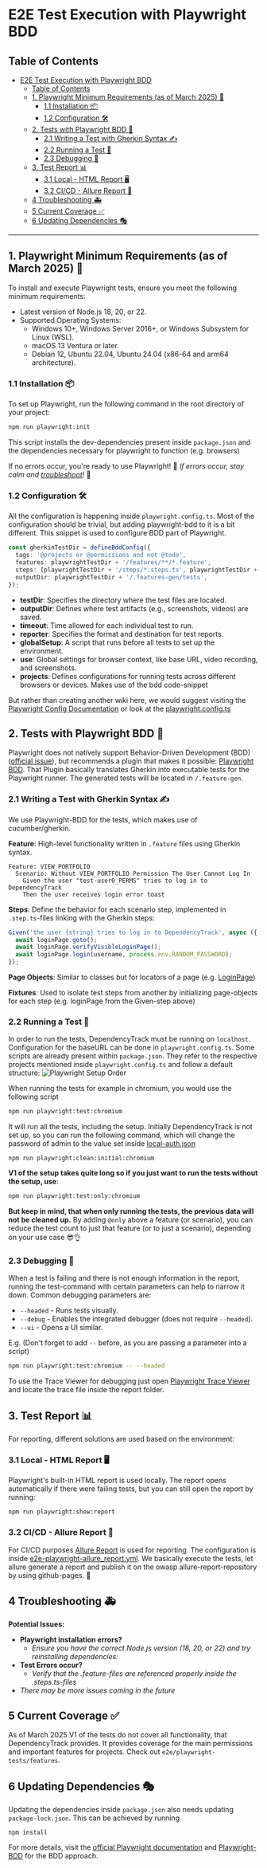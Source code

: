 # E2E Test Execution with Playwright BDD

## Table of Contents

- [E2E Test Execution with Playwright BDD](#e2e-test-execution-with-playwright-bdd)
  - [Table of Contents](#table-of-contents)
  - [1. Playwright Minimum Requirements (as of March 2025) 🔧](#1-playwright-minimum-requirements-as-of-march-2025-)
    - [1.1 Installation 📦](#11-installation-)
    - [1.2 Configuration 🛠️](#12-configuration-️)
  - [2. Tests with Playwright BDD 📜](#2-tests-with-playwright-bdd-)
    - [2.1 Writing a Test with Gherkin Syntax ✍️](#21-writing-a-test-with-gherkin-syntax-️)
    - [2.2 Running a Test 🧪](#22-running-a-test-)
    - [2.3 Debugging 🐛](#23-debugging-)
  - [3. Test Report 📊](#3-test-report-)
    - [3.1 Local - HTML Report 🖥️](#31-local---html-report-️)
    - [3.2 CI/CD - Allure Report 📡](#32-cicd---allure-report-)
  - [4 Troubleshooting 🚑](#4-troubleshooting-)
  - [5 Current Coverage ✅](#5-current-coverage-)
  - [6 Updating Dependencies 🎭](#6-updating-dependencies-)

---

## 1. Playwright Minimum Requirements (as of March 2025) 🔧

To install and execute Playwright tests, ensure you meet the following minimum requirements:

- Latest version of Node.js 18, 20, or 22.
- Supported Operating Systems:
  - Windows 10+, Windows Server 2016+, or Windows Subsystem for Linux (WSL).
  - macOS 13 Ventura or later.
  - Debian 12, Ubuntu 22.04, Ubuntu 24.04 (x86-64 and arm64 architecture).

### 1.1 Installation 📦

To set up Playwright, run the following command in the root directory of your project:

```sh
npm run playwright:init
```

This script installs the dev-dependencies present inside `package.json` and the dependencies necessary for playwright to function (e.g. browsers)

If no errors occur, you're ready to use Playwright! 🎉 _If errors occur, stay calm and [troubleshoot](#4-troubleshooting-)!_ 🚨

### 1.2 Configuration 🛠️

All the configuration is happening inside `playwright.config.ts`.
Most of the configuration should be trivial, but adding playwright-bdd to it is a bit different.
This snippet is used to configure BDD part of Playwright. 
```typescript
const gherkinTestDir = defineBddConfig({
  tags: '@projects or @permissions and not @todo',
  features: playwrightTestDir + '/features/**/*.feature',
  steps: [playwrightTestDir + '/steps/*.steps.ts', playwrightTestDir + '/fixtures/fixtures.ts'],
  outputDir: playwrightTestDir + '/.features-gen/tests',
});
```

- **testDir**: Specifies the directory where the test files are located.
- **outputDir**: Defines where test artifacts (e.g., screenshots, videos) are saved.
- **timeout**: Time allowed for each individual test to run.
- **reporter**: Specifies the format and destination for test reports.
- **globalSetup**: A script that runs before all tests to set up the environment.
- **use**: Global settings for browser context, like base URL, video recording, and screenshots.
- **projects**: Defines configurations for running tests across different browsers or devices. Makes use of the bdd code-snippet

But rather than creating another wiki here, we would suggest visiting the [Playwright Config Documentation](https://playwright.dev/docs/test-configuration) or look at the [playwright.config.ts](./../../playwright.config.ts)

## 2. Tests with Playwright BDD 📜

Playwright does not natively support Behavior-Driven Development (BDD) ([official issue](https://github.com/microsoft/playwright/issues/11975)), but recommends a plugin that makes it possible: [Playwright BDD](https://vitalets.github.io/playwright-bdd/#/).
That Plugin basically translates Gherkin into executable tests for the Playwright runner. The generated tests will be located in `/.feature-gen`.

### 2.1 Writing a Test with Gherkin Syntax ✍️

We use Playwright-BDD for the tests, which makes use of cucumber/gherkin. 

**Feature**: High-level functionality written in `.feature` files using Gherkin syntax.
```gherkin
Feature: VIEW_PORTFOLIO
  Scenario: Without VIEW_PORTFOLIO Permission The User Cannot Log In
    Given the user "test-user0_PERMS" tries to log in to DependencyTrack
    Then the user receives login error toast
```
**Steps**: Define the behavior for each scenario step, implemented in `.step.ts`-files linking with the Gherkin steps:
```typescript
Given('the user {string} tries to log in to DependencyTrack', async ({ loginPage }, username: string) => {
  await loginPage.goto();
  await loginPage.verifyVisibleLoginPage();
  await loginPage.login(username, process.env.RANDOM_PASSWORD);
});
```
**Page Objects**: Similar to classes but for locators of a page (e.g. [LoginPage](./page-objects/login.pom.ts))

**Fixtures**: Used to isolate test steps from another by initializing page-objects for each step (e.g. loginPage from the Given-step above)

### 2.2 Running a Test 🧪

In order to run the tests, DependencyTrack must be running on `localhost`. Configuration for the baseURL can be done in `playwright.config.ts`.
Some scripts are already present within `package.json`. They refer to the respective projects mentioned inside `playwright.config.ts` and follow a default structure:
![Playwright Setup Order](../../docs/images/playwright-setup-order.png)

When running the tests for example in chromium, you would use the following script
```sh
npm run playwright:test:chromium
```

It will run all the tests, including the setup. 
Initially DependencyTrack is not set up, so you can run the following command, which will change the password of admin to the value set inside [local-auth.json](./resources/local-auth.json)
```shell
npm run playwright:clean:initial:chromium
```

**V1 of the setup takes quite long so if you just want to run the tests without the setup, use**:
```sh
npm run playwright:test:only:chromium
```
**But keep in mind, that when only running the tests, the previous data will not be cleaned up.**
By adding `@only` above a feature (or scenario), you can reduce the test count to just that feature (or to just a scenario), depending on your use case 😎👌

### 2.3 Debugging 🐛

When a test is failing and there is not enough information in the report, running the test-command with certain parameters can help to narrow it down.
Common debugging parameters are:

- `--headed` - Runs tests visually.
- `--debug` - Enables the integrated debugger (does not require `--headed`).
- `--ui` - Opens a UI similar.

E.g. (Don't forget to add `--` before, as you are passing a parameter into a script)

```sh
npm run playwright:test:chromium -- --headed
```

To use the Trace Viewer for debugging just open [Playwright Trace Viewer](https://trace.playwright.dev/) and locate the trace file inside the report folder.

## 3. Test Report 📊

For reporting, different solutions are used based on the environment:

### 3.1 Local - HTML Report 🖥️

Playwright's built-in HTML report is used locally. The report opens automatically if there were failing tests, but you can still open the report by running:

```sh
npm run playwright:show:report
```

### 3.2 CI/CD - Allure Report 📡

For CI/CD purposes [Allure Report](https://allurereport.org/) is used for reporting.
The configuration is inside [e2e-playwright-allure_report.yml](./../../.github/workflows/e2e-playwright-allure_report.yml).
We basically execute the tests, let allure generate a report and publish it on the owasp allure-report-repository by using github-pages. 🙌

## 4 Troubleshooting 🚑

**Potential Issues:**

- **Playwright installation errors?**
  - _Ensure you have the correct Node.js version (18, 20, or 22) and try reinstalling dependencies:_
- **Test Errors occur?**
  - _Verify that the .feature-files are referenced properly inside the .steps.ts-files_
- _There may be more issues coming in the future_

## 5 Current Coverage ✅

As of March 2025 V1 of the tests do not cover all functionality, that DependencyTrack provides.
It provides coverage for the main permissions and important features for projects. Check out `e2e/playwright-tests/features`.

## 6 Updating Dependencies 🎭

Updating the dependencies inside `package.json` also needs updating `package-lock.json`. This can be achieved by running

```shell
npm install
```

For more details, visit the [official Playwright documentation](https://playwright.dev/) and [Playwright-BDD](https://vitalets.github.io/playwright-bdd/#/) for the BDD approach.
